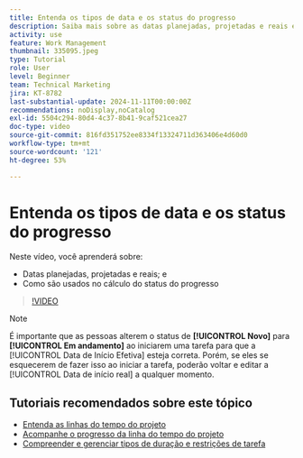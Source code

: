 ```yaml
---
title: Entenda os tipos de data e os status do progresso
description: Saiba mais sobre as datas planejadas, projetadas e reais e como elas são usadas no cálculo do status do progresso.
activity: use
feature: Work Management
thumbnail: 335095.jpeg
type: Tutorial
role: User
level: Beginner
team: Technical Marketing
jira: KT-8782
last-substantial-update: 2024-11-11T00:00:00Z
recommendations: noDisplay,noCatalog
exl-id: 5504c294-80d4-4c37-8b41-9caf521cea27
doc-type: video
source-git-commit: 816fd351752ee8334f13324711d363406e4d60d0
workflow-type: tm+mt
source-wordcount: '121'
ht-degree: 53%

---
```


# Entenda os tipos de data e os status do progresso

Neste vídeo, você aprenderá sobre:

* Datas planejadas, projetadas e reais; e
* Como são usados no cálculo do status do progresso

>[!VIDEO](https://video.tv.adobe.com/v/335095/?quality=12&learn=on)

>[!NOTE]
>
>É importante que as pessoas alterem o status de **[!UICONTROL Novo]** para **[!UICONTROL Em andamento]** ao iniciarem uma tarefa para que a [!UICONTROL Data de Início Efetiva] esteja correta. Porém, se eles se esquecerem de fazer isso ao iniciar a tarefa, poderão voltar e editar a [!UICONTROL Data de início real] a qualquer momento.


## Tutoriais recomendados sobre este tópico

* [Entenda as linhas do tempo do projeto](/help/manage-work/project-timelines/understand-project-timelines.md)
* [Acompanhe o progresso da linha do tempo do projeto](/help/manage-work/project-timelines/track-work-progress-from-the-project-timeline.md)
* [Compreender e gerenciar tipos de duração e restrições de tarefa](/help/manage-work/intermediate-projects/understand-and-manage-duration-types-and-task-constraints.md)

